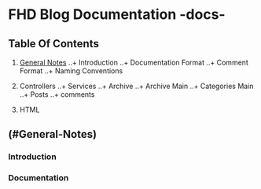 # FHD Blog Documentation -docs-

## Table Of Contents

1. [General Notes](#General-Notes)
    ..+ Introduction
    ..+ Documentation Format
    ..+ Comment Format
    ..+ Naming Conventions

2. Controllers
..+ Services
..+ Archive
..+ Archive Main
..+ Categories Main
..+ Posts
..+ comments

3. HTML


## (#General-Notes)

### Introduction

### Documentation
